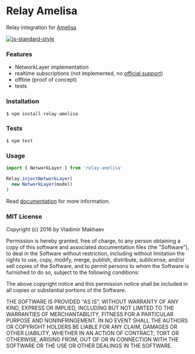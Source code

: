 # Relay Amelisa

Relay integration for [Amelisa](https://github.com/amelisa/amelisa)

[![js-standard-style](https://cdn.rawgit.com/feross/standard/master/badge.svg)](https://github.com/feross/standard)

### Features

- NetworkLayer implementation
- realtime subscriptions (not implemented, no [official support](https://github.com/facebook/relay/issues/541))
- offline (proof of concept)
- tests

### Installation

```
$ npm install relay-amelisa
```

### Tests

```
$ npm test
```

### Usage

```js
import { NetworkLayer } from 'relay-amelisa'

Relay.injectNetworkLayer(
  new NetworkLayer(model)
)
```

Read [documentation](http://amelisajs.com/docs/relay) for more information.

### MIT License
Copyright (c) 2016 by Vladimir Makhaev

Permission is hereby granted, free of charge, to any person obtaining a copy
of this software and associated documentation files (the "Software"), to deal
in the Software without restriction, including without limitation the rights
to use, copy, modify, merge, publish, distribute, sublicense, and/or sell
copies of the Software, and to permit persons to whom the Software is
furnished to do so, subject to the following conditions:

The above copyright notice and this permission notice shall be included in
all copies or substantial portions of the Software.

THE SOFTWARE IS PROVIDED "AS IS", WITHOUT WARRANTY OF ANY KIND, EXPRESS OR
IMPLIED, INCLUDING BUT NOT LIMITED TO THE WARRANTIES OF MERCHANTABILITY,
FITNESS FOR A PARTICULAR PURPOSE AND NONINFRINGEMENT. IN NO EVENT SHALL THE
AUTHORS OR COPYRIGHT HOLDERS BE LIABLE FOR ANY CLAIM, DAMAGES OR OTHER
LIABILITY, WHETHER IN AN ACTION OF CONTRACT, TORT OR OTHERWISE, ARISING FROM,
OUT OF OR IN CONNECTION WITH THE SOFTWARE OR THE USE OR OTHER DEALINGS IN
THE SOFTWARE.
